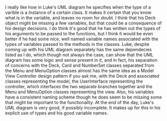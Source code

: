 I really like how in Luke's UML diagram he specifies when the type of a varible is a Instance of a certain class.
It makes it certain that you know what is in the variable, and leaves no room for doubt.
  I think that his Deck object might be missing a few variables, but that could be a consequence of his design decisions.
I do think it's good that he has written out the types of his arguments to be passed to the functions, but I think it
would be even better if he had some nice, well named variable names associated with the types of variables passed to the
methods in the classes.
  Luke, despite coming up with his UML diagram separately has the same dependecies listed as I do, which though not
always the case, can show that the UML diagram has some logic and sense present in it, and in fact, his separation of
concerns with the Deck, Card and NumberSet classes separated from the Menu and MenuOption classes almost has the same
idea as a Model View Controller design pattern if you ask me, with the Deck and associated classes representing the
model, the UserInterface representing the controller, which interfaces the two separate branches together and the Menu
and MenuOption classes representing the view.
  Also, his variables have a consistent naming scheme though he does seem to be missing some that might be important to
the functionality.
  At the end of the day, Luke's UML diagram is very good, if possibly incomplete. It makes up for this in his explicit
use of types and his good variable names.